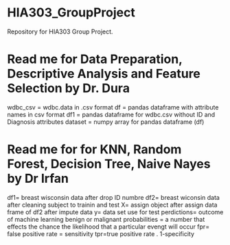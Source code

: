 # HIA303_GroupProject
Repository for HIA303 Group Project.

# Read me for Data Preparation, Descriptive Analysis and Feature Selection by Dr. Dura
wdbc_csv = wdbc.data in .csv format
df = pandas dataframe with attribute names in csv format
df1 = pandas dataframe for wdbc.csv without ID and Diagnosis attributes 
dataset = numpy array for pandas dataframe (df)


# Read me for for KNN, Random Forest, Decision Tree, Naive Nayes by Dr Irfan

df1= breast wisconsin data after drop ID numbre
df2= breast wiconsin data after cleaning subject to trainin and test
X= assign object after assign data frame of df2 after impute data
y= data set use for test
perdictions= outcome of machine learning benign or malignant
probabilities = a number that effects the chance the likelihood that a particular evengt will occur
fpr= false positive rate = sensitivity
tpr=true positive rate . 1-specificity
